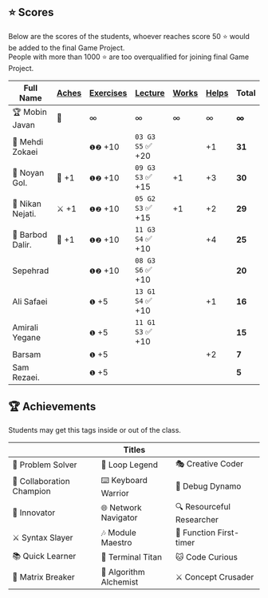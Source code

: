 ## ⭐ Scores

Below are the scores of the students, whoever reaches score 50 ⭐ would be added to the final Game Project.  
People with more than 1000 ⭐ are too overqualified for joining final Game Project.

| Full Name        | [Aches](#-achievements) | [Exercises](/exercises/) | [Lecture](/RESEARCH.md) | [Works](/works/) | [Helps](https://t.me/nodetcode) | Total  |
| ---------------- | ----------------------- | ------------------------ | ----------------------- | ---------------- | ------------------------------- | ------ |
| 🏆 Mobin Javan   | 💊                      | ∞                        | ∞                       | ∞                | ∞                               | **∞**  |
| 🥇 Mehdi Zokaei  |                         | `❶❷` +10                 | `03 G3 S5` ✅ +20       |                  | +1                              | **31** |
| 🥈 Noyan Gol.    | 🚀 +1                   | `❶❷` +10                 | `09 G3 S3` ✅ +15       | +1               | +3                              | **30** |
| 🥉 Nikan Nejati. | ⚔️ +1                   | `❶❷` +10                 | `05 G2 S3` ✅ +15       | +1               | +2                              | **29** |
| 🏅 Barbod Dalir. | 🤝 +1                   | `❶❷` +10                 | `11 G3 S4` ✅ +10       |                  | +4                              | **25** |
| Sepehrad         |                         | `❶❷` +10                 | `08 G3 S6` ✅ +10       |                  |                                 | **20** |
| Ali Safaei       |                         | `❶` +5                   | `13 G1 S4` ✅ +10       |                  | +1                              | **16** |
| Amirali Yegane   |                         | `❶` +5                   | `11 G1 S3` ✅ +10       |                  |                                 | **15** |
| Barsam           |                         | `❶` +5                   |                         |                  | +2                              | **7**  |
| Sam Rezaei.      |                         | `❶` +5                   |                         |                  |                                 | **5**  |

## 🏆 Achievements

Students may get this tags inside or out of the class.

|                           | Titles                 |                           |
| ------------------------- | ---------------------- | ------------------------- |
| 🧩 Problem Solver         | 🔁 Loop Legend         | 🎭 Creative Coder         |
| 🤝 Collaboration Champion | ⌨️ Keyboard Warrior    | 🐛 Debug Dynamo           |
| 🚀 Innovator              | 🌐 Network Navigator   | 🔍 Resourceful Researcher |
| ⚔️ Syntax Slayer          | 🎶 Module Maestro      | 🥇 Function First-timer   |
| 📚 Quick Learner          | 🔱 Terminal Titan      | 🐱 Code Curious           |
| 💊 Matrix Breaker         | 🧪 Algorithm Alchemist | ⚔️ Concept Crusader       |
